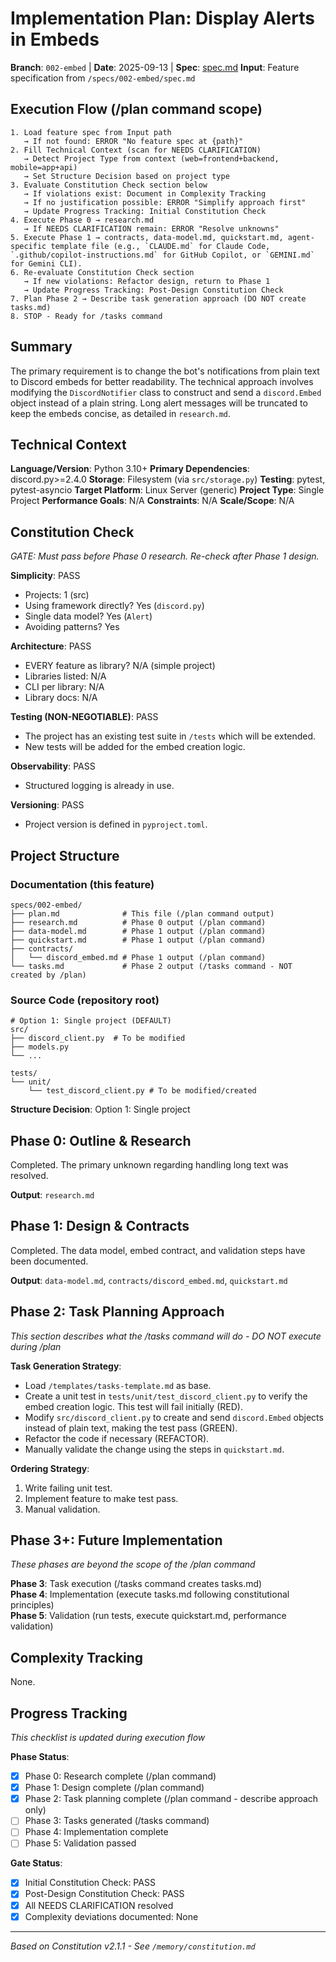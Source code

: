 # Implementation Plan: Display Alerts in Embeds

**Branch**: `002-embed` | **Date**: 2025-09-13 | **Spec**: [spec.md](./spec.md)
**Input**: Feature specification from `/specs/002-embed/spec.md`

## Execution Flow (/plan command scope)
```
1. Load feature spec from Input path
   → If not found: ERROR "No feature spec at {path}"
2. Fill Technical Context (scan for NEEDS CLARIFICATION)
   → Detect Project Type from context (web=frontend+backend, mobile=app+api)
   → Set Structure Decision based on project type
3. Evaluate Constitution Check section below
   → If violations exist: Document in Complexity Tracking
   → If no justification possible: ERROR "Simplify approach first"
   → Update Progress Tracking: Initial Constitution Check
4. Execute Phase 0 → research.md
   → If NEEDS CLARIFICATION remain: ERROR "Resolve unknowns"
5. Execute Phase 1 → contracts, data-model.md, quickstart.md, agent-specific template file (e.g., `CLAUDE.md` for Claude Code, `.github/copilot-instructions.md` for GitHub Copilot, or `GEMINI.md` for Gemini CLI).
6. Re-evaluate Constitution Check section
   → If new violations: Refactor design, return to Phase 1
   → Update Progress Tracking: Post-Design Constitution Check
7. Plan Phase 2 → Describe task generation approach (DO NOT create tasks.md)
8. STOP - Ready for /tasks command
```

## Summary
The primary requirement is to change the bot's notifications from plain text to Discord embeds for better readability. The technical approach involves modifying the `DiscordNotifier` class to construct and send a `discord.Embed` object instead of a plain string. Long alert messages will be truncated to keep the embeds concise, as detailed in `research.md`.

## Technical Context
**Language/Version**: Python 3.10+
**Primary Dependencies**: discord.py>=2.4.0
**Storage**: Filesystem (via `src/storage.py`)
**Testing**: pytest, pytest-asyncio
**Target Platform**: Linux Server (generic)
**Project Type**: Single Project
**Performance Goals**: N/A
**Constraints**: N/A
**Scale/Scope**: N/A

## Constitution Check
*GATE: Must pass before Phase 0 research. Re-check after Phase 1 design.*

**Simplicity**: PASS
- Projects: 1 (src)
- Using framework directly? Yes (`discord.py`)
- Single data model? Yes (`Alert`)
- Avoiding patterns? Yes

**Architecture**: PASS
- EVERY feature as library? N/A (simple project)
- Libraries listed: N/A
- CLI per library: N/A
- Library docs: N/A

**Testing (NON-NEGOTIABLE)**: PASS
- The project has an existing test suite in `/tests` which will be extended.
- New tests will be added for the embed creation logic.

**Observability**: PASS
- Structured logging is already in use.

**Versioning**: PASS
- Project version is defined in `pyproject.toml`.

## Project Structure

### Documentation (this feature)
```
specs/002-embed/
├── plan.md              # This file (/plan command output)
├── research.md          # Phase 0 output (/plan command)
├── data-model.md        # Phase 1 output (/plan command)
├── quickstart.md        # Phase 1 output (/plan command)
├── contracts/
│   └── discord_embed.md # Phase 1 output (/plan command)
└── tasks.md             # Phase 2 output (/tasks command - NOT created by /plan)
```

### Source Code (repository root)
```
# Option 1: Single project (DEFAULT)
src/
├── discord_client.py  # To be modified
├── models.py
└── ...

tests/
└── unit/
    └── test_discord_client.py # To be modified/created
```

**Structure Decision**: Option 1: Single project

## Phase 0: Outline & Research
Completed. The primary unknown regarding handling long text was resolved.

**Output**: `research.md`

## Phase 1: Design & Contracts
Completed. The data model, embed contract, and validation steps have been documented.

**Output**: `data-model.md`, `contracts/discord_embed.md`, `quickstart.md`

## Phase 2: Task Planning Approach
*This section describes what the /tasks command will do - DO NOT execute during /plan*

**Task Generation Strategy**:
- Load `/templates/tasks-template.md` as base.
- Create a unit test in `tests/unit/test_discord_client.py` to verify the embed creation logic. This test will fail initially (RED).
- Modify `src/discord_client.py` to create and send `discord.Embed` objects instead of plain text, making the test pass (GREEN).
- Refactor the code if necessary (REFACTOR).
- Manually validate the change using the steps in `quickstart.md`.

**Ordering Strategy**:
1.  Write failing unit test.
2.  Implement feature to make test pass.
3.  Manual validation.

## Phase 3+: Future Implementation
*These phases are beyond the scope of the /plan command*

**Phase 3**: Task execution (/tasks command creates tasks.md)  
**Phase 4**: Implementation (execute tasks.md following constitutional principles)  
**Phase 5**: Validation (run tests, execute quickstart.md, performance validation)

## Complexity Tracking
None.

## Progress Tracking
*This checklist is updated during execution flow*

**Phase Status**:
- [x] Phase 0: Research complete (/plan command)
- [x] Phase 1: Design complete (/plan command)
- [x] Phase 2: Task planning complete (/plan command - describe approach only)
- [ ] Phase 3: Tasks generated (/tasks command)
- [ ] Phase 4: Implementation complete
- [ ] Phase 5: Validation passed

**Gate Status**:
- [x] Initial Constitution Check: PASS
- [x] Post-Design Constitution Check: PASS
- [x] All NEEDS CLARIFICATION resolved
- [x] Complexity deviations documented: None

---
*Based on Constitution v2.1.1 - See `/memory/constitution.md`*
